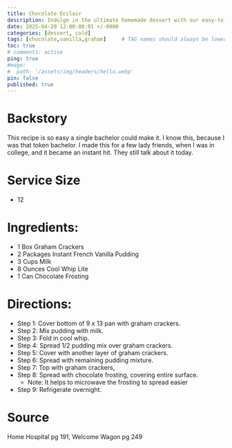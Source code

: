 ```yaml
---
title: Chocolate Ecclair
description: Indulge in the ultimate homemade dessert with our easy-to-make Graham Cracker Delight! This no-bake recipe layers rich French vanilla pudding, light Cool Whip, and crisp graham crackers, all topped with a smooth layer of chocolate frosting for the perfect sweet treat. Whether you're prepping for a potluck or satisfying a midnight craving, this Graham Cracker Delight is sure to be a crowd-pleaser. With simple ingredients and overnight refrigeration, you'll have a decadent dessert that combines the classic flavors of vanilla and chocolate in every creamy, crunchy bite. Follow our step-by-step guide to assemble this delightful dessert in a 9 x 13 pan and create a memorable treat that your family and friends will request time and again!
date: 2025-04-20 12:00:00:01 +/-0000
categories: [dessert, cold]
tags: [chocolate,vanilla,graham]     # TAG names should always be lowercase
toc: true
# comments: active
ping: true
#mage:
#  path: '/assets/img/headers/hello.webp'
pin: false
published: true
---
```


# Backstory
This recipe is so easy a single bachelor could make it.  I know this, because I was that token bachelor.  I made this for a few lady friends, when I was in college, and it became an instant hit. They still talk about it today.

# Service Size
  - 12

# Ingredients:
  - 1 Box Graham Crackers
  - 2 Packages Instant French Vanilla Pudding
  - 3 Cups Milk
  - 8 Ounces Cool Whip Lite
  - 1 Can Chocolate Frosting

# Directions:
  - Step 1: Cover bottom of 9 x 13 pan with graham crackers.
  - Step 2: Mix pudding with milk.
  - Step 3: Fold in cool whip.
  - Step 4: Spread 1/2 pudding mix over graham crackers.
  - Step 5: Cover with another layer of graham crackers.
  - Step 6: Spread with remaining pudding mixture.
  - Step 7: Top with graham crackers,
  - Step 8: Spread with chocolate frosting, covering entire surface.
    - Note: It helps to microwave the frosting to spread easier
  - Step 9: Refrigerate overnight.

# Source
Home Hospital pg 191, Welcome Wagon pg 249
